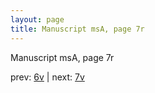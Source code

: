 ```yaml
---
layout: page
title: Manuscript msA, page 7r
---
```


Manuscript msA, page 7r

prev:  [6v](../6v) | next:  [7v](../7v)